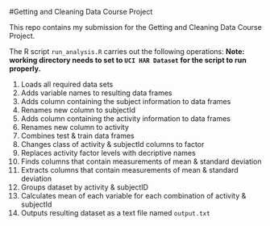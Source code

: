 #Getting and Cleaning Data Course Project

This repo contains my submission for the Getting and Cleaning Data Course Project.

The R script ```run_analysis.R``` carries out the following operations:
**Note: working directory needs to set to ```UCI HAR Dataset``` for the script to run properly.**

1. Loads all required data sets
2. Adds variable names to resulting data frames
3. Adds column containing the subject information to data frames
4. Renames new column to subjectId
5. Adds column containing the activity information to data frames
6. Renames new column to activity
7. Combines test & train data frames
8. Changes class of activity & subjectId columns to factor
9. Replaces activity factor levels with decriptive names
11. Finds columns that contain measurements of mean & standard deviation
12. Extracts columns that contain measurements of mean & standard deviation
13. Groups dataset by activity & subjectID
14. Calculates mean of each variable for each combination of activity & subjectId
15. Outputs resulting dataset as a text file named ```output.txt```